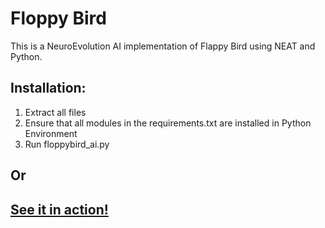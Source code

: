 # Floppy Bird

This is a NeuroEvolution AI implementation of Flappy Bird using NEAT and Python.

## Installation:
1. Extract all files
2. Ensure that all modules in the requirements.txt are installed in Python Environment
3. Run floppybird_ai.py

## Or

## [See it in action!](https://youtu.be/qzRkqps4WGc)
